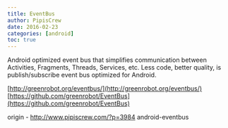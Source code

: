 ```yaml
---
title: EventBus
author: PipisCrew
date: 2016-02-23
categories: [android]
toc: true
---
```


Android optimized event bus that simplifies communication between Activities, Fragments, Threads, Services, etc. Less code, better quality, is publish/subscribe event bus optimized for Android.

[http://greenrobot.org/eventbus/](http://greenrobot.org/eventbus/)
[https://github.com/greenrobot/EventBus](https://github.com/greenrobot/EventBus)

origin - http://www.pipiscrew.com/?p=3984 android-eventbus